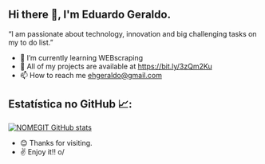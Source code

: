 ## Hi there 👋, I'm Eduardo Geraldo.


“I am passionate about technology, innovation and big challenging tasks on my to do list.”


- 🌱 I’m currently learning WEBscraping
- 📂 All of my projects are available at https://bit.ly/3zQm2Ku
- 📫 How to reach me ehgeraldo@gmail.com

## Estatística no GitHub 📈:
[![NOMEGIT GitHub stats](https://github-readme-stats.vercel.app/api?username=NOMEGIT)](https://github.com/NOMEGIT/github-readme-stats)


- 😊 Thanks for visiting.
-  ✌  Enjoy it!! o/

<!--
**ehgeraldo/ehgeraldo** is a ✨ _special_ ✨ repository because its `README.md` (this file) appears on your GitHub profile.

Here are some ideas to get you started:

- 🔭 I’m currently working on ...

- 👯 I’m looking to collaborate on ...
- 🤔 I’m looking for help with ...
- 💬 Ask me about ...

- 😄 Pronouns: ...
- ⚡ Fun fact: ...
-->

